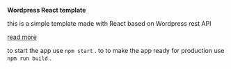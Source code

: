**Wordpress React template**

this is a simple template made with React based on Wordpress rest API

[read more](https://mostafahesham.com/post/Simple-Wordpress-React-template)

to start the app use `npm start` .
to to make the app ready for production use `npm run build` .
